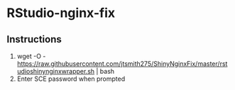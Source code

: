 # RStudio-nginx-fix

## Instructions
 
1. wget -O - https://raw.githubusercontent.com/jtsmith275/ShinyNginxFix/master/rstudioshinynginxwrapper.sh | bash
2. Enter SCE password when prompted

